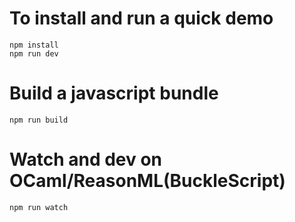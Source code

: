 

# To install and run a quick demo

```
npm install
npm run dev
```

# Build a javascript bundle
```
npm run build
```

# Watch and dev on OCaml/ReasonML(BuckleScript)

```
npm run watch
```
